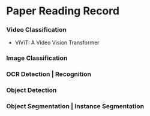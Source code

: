 # Paper Reading Record 

### Video Classification
- ViViT: A Video Vision Transformer


### Image Classification
### OCR Detection | Recognition
### Object Detection 
### Object Segmentation | Instance Segmentation

